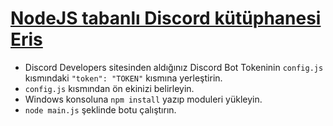 # [NodeJS tabanlı Discord kütüphanesi Eris](https://abal.moe/Eris/) 

- Discord Developers sitesinden aldığınız Discord Bot Tokeninin `config.js` kısmındaki `"token": "TOKEN"` kısmına yerleştirin.
- `config.js` kısmından ön ekinizi belirleyin.
- Windows konsoluna `npm install` yazıp moduleri yükleyin.
- `node main.js` şeklinde botu çalıştırın.
